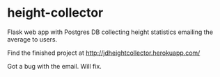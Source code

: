 # height-collector
Flask web app with Postgres DB collecting height statistics emailing the average to users. 

Find the finished project at http://jdheightcollector.herokuapp.com/

Got a bug with the email. Will fix. 
